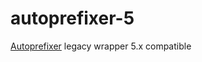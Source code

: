 # autoprefixer-5
[Autoprefixer](https://github.com/postcss/autoprefixer) legacy wrapper 5.x compatible
